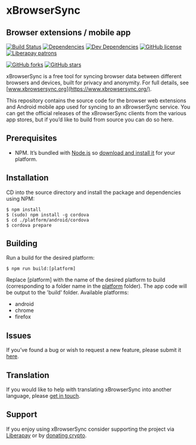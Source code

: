 # xBrowserSync
## Browser extensions / mobile app

[![Build Status](https://travis-ci.org/xbrowsersync/app.svg)](https://travis-ci.org/xbrowsersync/app) [![Dependencies](https://david-dm.org/xbrowsersync/app/status.svg)](https://david-dm.org/xbrowsersync/app) [![Dev Dependencies](https://david-dm.org/xbrowsersync/app/dev-status.svg)](https://david-dm.org/xbrowsersync/app?type=dev) [![GitHub license](https://img.shields.io/github/license/xbrowsersync/app.svg)](https://github.com/xbrowsersync/app/blob/master/LICENSE.md) [![Liberapay patrons](http://img.shields.io/liberapay/patrons/xbrowsersync.svg?logo=liberapay)](https://liberapay.com/xbrowsersync/donate)

[![GitHub forks](https://img.shields.io/github/forks/xbrowsersync/app.svg?style=social&label=Fork)](https://github.com/xbrowsersync/app/fork)
[![GitHub stars](https://img.shields.io/github/stars/xbrowsersync/app.svg?style=social&label=Star)](https://github.com/xbrowsersync/app)

xBrowserSync is a free tool for syncing browser data between different browsers and devices, built for privacy and anonymity. For full details, see [www.xbrowsersync.org](https://www.xbrowsersync.org/).

This repository contains the source code for the browser web extensions and Android mobile app used for syncing to an xBrowserSync service. You can get the official releases of the xBrowserSync clients from the various app stores, but if you’d like to build from source you can do so here.

## Prerequisites

- NPM. It’s bundled with [Node.js](https://nodejs.org/) so [download and install it](https://nodejs.org/en/download/) for your platform.

## Installation

CD into the source directory and install the package and dependencies using NPM:

	$ npm install
	$ (sudo) npm install -g cordova
	$ cd ./platform/android/cordova
	$ cordova prepare

## Building

Run a build for the desired platform:

	$ npm run build:[platform]

Replace [platform] with the name of the desired platform to build (corresponding to a folder name in the [platform](https://github.com/xbrowsersync/app/tree/master/platform/) folder). The app code will be output to the 'build' folder. Available platforms:

- android
- chrome
- firefox

## Issues

If you’ve found a bug or wish to request a new feature, please submit it [here](https://github.com/xbrowsersync/app/issues/).

## Translation

If you would like to help with translating xBrowserSync into another language, please [get in touch](https://www.xbrowsersync.org/#contact).

## Support

If you enjoy using xBrowserSync consider supporting the project via [Liberapay](https://liberapay.com/xbrowsersync/donate) or by [donating crypto](https://commerce.coinbase.com/checkout/1bd7ccd2-00ed-49d9-8f8a-b55fb5240675).